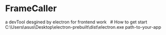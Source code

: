 # FrameCaller
a devTool desgined by electron for frontend work 
 
# How to get start
C:\Users\asus\Desktop\electron-prebuilt\dist\electron.exe path-to-your-app
